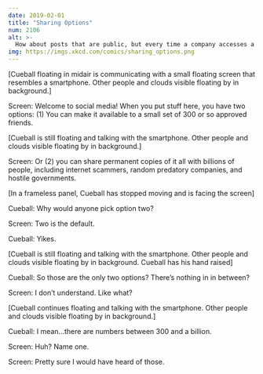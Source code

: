 ```yaml
---
date: 2019-02-01
title: "Sharing Options"
num: 2106
alt: >-
  How about posts that are public, but every time a company accesses a bunch of them, the API makes their CEO's account click 'like' on one of them at random so you get a notification.
img: https://imgs.xkcd.com/comics/sharing_options.png
---
```

[Cueball floating in midair is communicating with a small floating screen that resembles a smartphone. Other people and clouds visible floating by in background.]

Screen: Welcome to social media! When you put stuff here, you have two options: (1) You can make it available to a small set of 300 or so approved friends.

[Cueball is still floating and talking with the smartphone. Other people and clouds visible floating by in background.]

Screen: Or (2) you can share permanent copies of it all with billions of people, including internet scammers, random predatory companies, and hostile governments.

[In a frameless panel, Cueball has stopped moving and is facing the screen]

Cueball: Why would anyone pick option two?

Screen: Two is the default.

Cueball: Yikes.

[Cueball is still floating and talking with the smartphone. Other people and clouds visible floating by in background. Cueball has his hand raised]

Cueball: So those are the only two options? There’s nothing in in between?

Screen: I don’t understand. Like what?

[Cueball continues floating and talking with the smartphone. Other people and clouds visible floating by in background.]

Cueball: I mean...there are numbers between 300 and a billion.

Screen: Huh? Name one.

Screen: Pretty sure I would have heard of those.